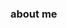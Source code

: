### about me 
<!--
**jennyuxi/jennyuxi** is a ✨ _special_ ✨ repository because its `README.md` (this file) appears on your GitHub profile!
-->
